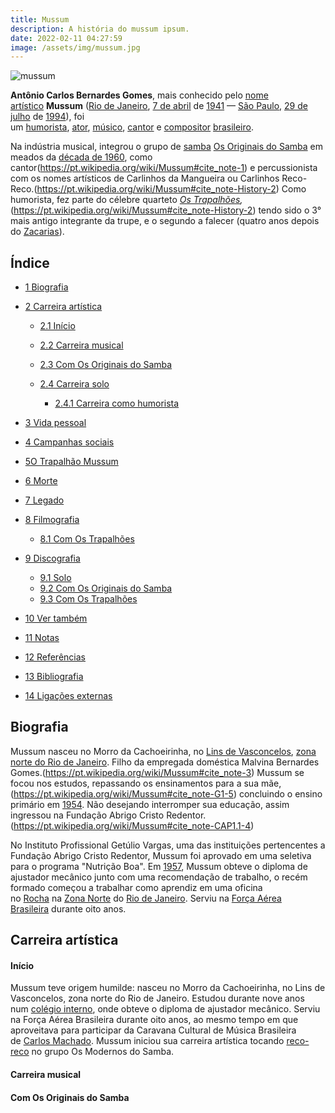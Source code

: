 ```yaml
---
title: Mussum
description: A história do mussum ipsum.
date: 2022-02-11 04:27:59
image: /assets/img/mussum.jpg
---
```


![mussum](/assets/img/mussum.jpg)

**Antônio Carlos Bernardes Gomes**, mais conhecido pelo [nome artístico](https://pt.wikipedia.org/wiki/Nome_art%C3%ADstico "Nome artístico") **Mussum** ([Rio de Janeiro](https://pt.wikipedia.org/wiki/Rio_de_Janeiro "Rio de Janeiro"), [7 de abril](https://pt.wikipedia.org/wiki/7_de_abril "7 de abril") de [1941](https://pt.wikipedia.org/wiki/1941 "1941") — [São Paulo](https://pt.wikipedia.org/wiki/S%C3%A3o_Paulo "São Paulo"), [29 de julho](https://pt.wikipedia.org/wiki/29_de_julho "29 de julho") de [1994](https://pt.wikipedia.org/wiki/1994 "1994")), foi um [humorista](https://pt.wikipedia.org/wiki/Com%C3%A9dia "Comédia"), [ator](https://pt.wikipedia.org/wiki/Ator "Ator"), [músico](https://pt.wikipedia.org/wiki/M%C3%BAsico "Músico"), [cantor](<https://pt.wikipedia.org/wiki/Canto_(m%C3%BAsica)> "Canto (música)") e [compositor](https://pt.wikipedia.org/wiki/Compositor "Compositor") [brasileiro](https://pt.wikipedia.org/wiki/Brasileiros "Brasileiros").

Na indústria musical, integrou o grupo de [samba](https://pt.wikipedia.org/wiki/Samba "Samba") [Os Originais do Samba](https://pt.wikipedia.org/wiki/Os_Originais_do_Samba "Os Originais do Samba") em meados da [década de 1960](https://pt.wikipedia.org/wiki/D%C3%A9cada_de_1960 "Década de 1960"), como cantor(https://pt.wikipedia.org/wiki/Mussum#cite_note-1) e percussionista com os nomes artísticos de Carlinhos da Mangueira ou Carlinhos Reco-Reco.(https://pt.wikipedia.org/wiki/Mussum#cite_note-History-2) Como humorista, fez parte do célebre quarteto *[Os Trapalhões](https://pt.wikipedia.org/wiki/Os_Trapalh%C3%B5es "Os Trapalhões"),*(https://pt.wikipedia.org/wiki/Mussum#cite_note-History-2) tendo sido o 3° mais antigo integrante da trupe, e o segundo a falecer (quatro anos depois do [Zacarias](<https://pt.wikipedia.org/wiki/Zacarias_(comediante)> "Zacarias (comediante)")).

## Índice

- [1 Biografia](https://pt.wikipedia.org/wiki/Mussum#Biografia)
- [2 Carreira artística](https://pt.wikipedia.org/wiki/Mussum#Carreira_art%C3%ADstica)

  - [2.1 Início](https://pt.wikipedia.org/wiki/Mussum#In%C3%ADcio)
  - [2.2 Carreira musical](https://pt.wikipedia.org/wiki/Mussum#Carreira_musical)
  - [2.3 Com Os Originais do Samba](https://pt.wikipedia.org/wiki/Mussum#Com_Os_Originais_do_Samba)
  - [2.4 Carreira solo](https://pt.wikipedia.org/wiki/Mussum#Carreira_solo)

    - [2.4.1 Carreira como humorista](https://pt.wikipedia.org/wiki/Mussum#Carreira_como_humorista)

- [3 Vida pessoal](https://pt.wikipedia.org/wiki/Mussum#Vida_pessoal)
- [4 Campanhas sociais](https://pt.wikipedia.org/wiki/Mussum#Campanhas_sociais)
- [5O Trapalhão Mussum](https://pt.wikipedia.org/wiki/Mussum#O_Trapalh%C3%A3o_Mussum)
- [6 Morte](https://pt.wikipedia.org/wiki/Mussum#Morte)
- [7 Legado](https://pt.wikipedia.org/wiki/Mussum#Legado)
- [8 Filmografia](https://pt.wikipedia.org/wiki/Mussum#Filmografia)

  - [8.1 Com Os Trapalhões](https://pt.wikipedia.org/wiki/Mussum#Com_Os_Trapalh%C3%B5es)

- [9 Discografia](https://pt.wikipedia.org/wiki/Mussum#Discografia)

  - [9.1 Solo](https://pt.wikipedia.org/wiki/Mussum#Solo)
  - [9.2 Com Os Originais do Samba](https://pt.wikipedia.org/wiki/Mussum#Com_Os_Originais_do_Samba_2)
  - [9.3 Com Os Trapalhões](https://pt.wikipedia.org/wiki/Mussum#Com_Os_Trapalh%C3%B5es_2)

- [10 Ver também](https://pt.wikipedia.org/wiki/Mussum#Ver_tamb%C3%A9m)
- [11 Notas](https://pt.wikipedia.org/wiki/Mussum#Notas)
- [12 Referências](https://pt.wikipedia.org/wiki/Mussum#Refer%C3%AAncias)
- [13 Bibliografia](https://pt.wikipedia.org/wiki/Mussum#Bibliografia)
- [14 Ligações externas](https://pt.wikipedia.org/wiki/Mussum#Liga%C3%A7%C3%B5es_externas)

## Biografia

Mussum nasceu no Morro da Cachoeirinha, no [Lins de Vasconcelos](<https://pt.wikipedia.org/wiki/Lins_de_Vasconcelos_(bairro_do_Rio_de_Janeiro)> "Lins de Vasconcelos (bairro do Rio de Janeiro)"), [zona norte do Rio de Janeiro](<https://pt.wikipedia.org/wiki/Zona_Norte_(Rio_de_Janeiro)> "Zona Norte (Rio de Janeiro)"). Filho da empregada doméstica Malvina Bernardes Gomes.(https://pt.wikipedia.org/wiki/Mussum#cite_note-3) Mussum se focou nos estudos, repassando os ensinamentos para a sua mãe,[](https://pt.wikipedia.org/wiki/Mussum#cite_note-CAP1.1-4)(https://pt.wikipedia.org/wiki/Mussum#cite_note-G1-5) concluindo o ensino primário em [1954](https://pt.wikipedia.org/wiki/1954 "1954"). Não desejando interromper sua educação, assim ingressou na Fundação Abrigo Cristo Redentor.[](https://pt.wikipedia.org/wiki/Mussum#cite_note-6)(https://pt.wikipedia.org/wiki/Mussum#cite_note-CAP1.1-4)

No Instituto Profissional Getúlio Vargas, uma das instituições pertencentes a Fundação Abrigo Cristo Redentor, Mussum foi aprovado em uma seletiva para o programa "Nutrição Boa".[](https://pt.wikipedia.org/wiki/Mussum#cite_note-CAP1.2-7) Em [1957](https://pt.wikipedia.org/wiki/1957 "1957"), Mussum obteve o diploma de ajustador mecânico junto com uma recomendação de trabalho, o recém formado começou a trabalhar como aprendiz em uma oficina no [Rocha](<https://pt.wikipedia.org/wiki/Rocha_(bairro_do_Rio_de_Janeiro)> "Rocha (bairro do Rio de Janeiro)") na [Zona Norte](<https://pt.wikipedia.org/wiki/Zona_Norte_(Rio_de_Janeiro)> "Zona Norte (Rio de Janeiro)") do [Rio de Janeiro](https://pt.wikipedia.org/wiki/Rio_de_Janeiro "Rio de Janeiro").[](https://pt.wikipedia.org/wiki/Mussum#cite_note-8) Serviu na [Força Aérea Brasileira](https://pt.wikipedia.org/wiki/For%C3%A7a_A%C3%A9rea_Brasileira "Força Aérea Brasileira") durante oito anos.[](https://pt.wikipedia.org/wiki/Mussum#cite_note-9)

## Carreira artística

#### Início

Mussum teve origem humilde: nasceu no Morro da Cachoeirinha, no Lins de Vasconcelos, zona norte do Rio de Janeiro. Estudou durante nove anos num [colégio interno](https://pt.wikipedia.org/wiki/Col%C3%A9gio_interno "Colégio interno"), onde obteve o diploma de ajustador mecânico. Serviu na Força Aérea Brasileira durante oito anos, ao mesmo tempo em que aproveitava para participar da Caravana Cultural de Música Brasileira de [Carlos Machado](<https://pt.wikipedia.org/wiki/Carlos_Machado_(produtor)> "Carlos Machado (produtor)"). Mussum iniciou sua carreira artística tocando [reco-reco](https://pt.wikipedia.org/wiki/Reco-reco "Reco-reco") no grupo Os Modernos do Samba.[](https://pt.wikipedia.org/wiki/Mussum#cite_note-FSP-10)

#### Carreira musical

#### Com Os Originais do Samba
